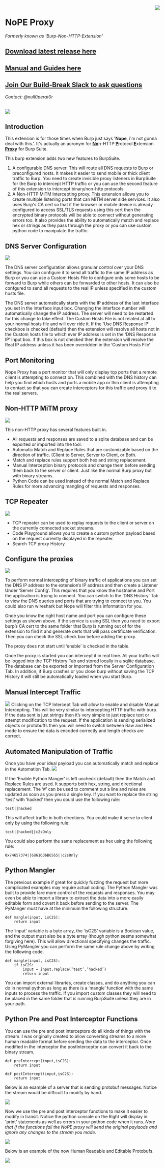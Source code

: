 <img align="right" src="http://www.reactiongifs.com/wp-content/uploads/2013/02/nope.gif"/>

# NoPE Proxy
*Formerly known as 'Burp-Non-HTTP-Extension'*
<br>
## [Download latest release here](https://github.com/summitt/Burp-Non-HTTP-Extension/releases)
## [Manual and Guides here](https://github.com/summitt/Burp-Non-HTTP-Extension/wiki)
## [Join Our Build-Break Slack to ask questions](https://buildbreak.herokuapp.com/)
*Contact: @null0perat0r*
<br>
<br>

![](http://imgur.com/X6xYsq8.png)

## Introduction

This extension is for those times when Burp just says '**Nope**, i'm not gonna deal with this.'. It's actually an acronym for <u><b>No</b></u>n-HTTP <u><b>P</b></u>rotocol <u><b>E</b></u>xtension <u><b>Proxy</b></u> for Burp Suite. 

This burp extension adds two new features to BurpSuite.
 1.	A configurable DNS server. This will route all DNS requests to Burp or preconfigured hosts. It makes it easier to send mobile or thick client traffic to Burp. You need to create invisible proxy listeners in BurpSuite for the Burp to intercept HTTP traffic or you can use the second feature of this extension to intercept binary/non-http protocols.
 2.	A Non-HTTP MiTM Intercepting proxy. This extension allows you to create multiple listening ports that can MiTM server side services. It also uses Burp's CA cert so that if the browser or mobile device is already configured to access SSL/TLS requests using this cert then the encrypted binary protocols will be able to connect without generating errors too. It also provides the ability to automatically match and replace hex or strings as they pass through the proxy or you can use custom python code to manipulate the traffic.
 
## DNS Server Configuration

![](http://imgur.com/0ezoO7f.png)

The DNS server configuration allows granular control over your DNS settings. You can configure it to send all traffic to the same IP address as Burp or you can use a Custom Hosts File to configure only some hosts to be forward to Burp while others can be forwarded to other hosts. It can also be confgured to send all requests to the real IP unless specified in the custom hosts file.

The DNS server automatically starts with the IP address of the last interface you set in the Interface input box. Changing the interface number will automatically change the IP address. The server will need to be restarted for this change to take effect.
The Custom Hosts File is not related at all to your normal hosts file and will over ride it. If the ‘Use DNS Response IP’ checkbos is checked (default) then the extension will resolve all hosts not in the Custom hosts file to which ever IP address is set in the ‘DNS Response IP’ input box. If this box is not checked then the extension will resolve the Real IP address unless it has been overridden in the ‘Custom Hosts File’

## Port Monitoring
Nope Proxy has a port monitor that will only display tcp ports that a remote client is attempting to connect on. This combined with the DNS history can help you find which hosts and ports a mobile app or thin client is attempting to contact so that you can create interceptors for this traffic and proxy it to the real servers. 

## Non-HTTP MiTM proxy

![](http://imgur.com/oCHMjuH.png)

This non-HTTP proxy has several features built in.

- All requests and responses are saved to a sqlite database and can be exported or imported into the tool. 
- Automatic Match and Replace Rules that are customizable based on the direction of traffic. (Client to Server, Server to Client, or Both.
- Match and replace rules support both hex and string replacement. 
- Manual Interception binary protocols and change them before sending them back to the server or client. Just like the normal Burp proxy but with binary streams.
- Python Code can be used instead of the normal Match and Replace Rules for more advancing mangling of requests and responses.
 
 
## TCP Repeater
 
![](http://imgur.com/aNpzAdz.png)
 
- TCP repeater can be used to replay requests to the client or server on the currently connected socket streams.
- Code Playground allows you to create a custom python payload based on the request currently displayed in the repeater.
- Search TCP proxy History

## Configure the proxies

![](http://imgur.com/WdsB32L.png)

To perform normal intercepting of binary traffic of applications you can set the DNS IP address to the extension’s IP address and then create a Listener Under ‘Server Config’. This requires that you know the hostname and Port the application is trying to connect. You can switch to the ‘DNS History’ Tab to view the DNS queries and ports that are trying to connect to you. You could also run wireshark but Nope will filter this information for you. 

Once you know the right host name and port you can configure these settings as shown above. If the service is using SSL then you need to export burp’s CA cert to the same folder that Burp is running out of for the extension to find it and generate certs that will pass certificate verification. Then you can check the SSL check box before adding the proxy. 

The proxy does not start until ‘enable’ is checked in the table.

Once the proxy is started you can intercept it in real time. All your traffic will be logged into the TCP History Tab and stored locally in a sqlite database. The database can be exported or imported from the Server Configuration Tab. In addition, if Burp crashes or you close burp without saving the TCP History it will still be automatically loaded when you start Burp. 
## Manual Intercept Traffic
![](http://imgur.com/X6xYsq8.png)
Clicking on the TCP Intercept Tab will allow to enable and disable Manual Intercepting. This will be very similar to intercepting HTTP traffic with burp. If the data sent is just strings then it’s very simple to just replace text or attempt modification to the request. If the application is sending serialized objects or protobuffs then you will need to switch between Raw and Hex mode to ensure the data is encoded correctly and length checks are correct.
## Automated Manipulation of Traffic
Once you have your ideal payload you can automatically match and replace in the Automation Tab. 
![](http://imgur.com/CBRQVIo.png)

If the ‘Enable Python Manger’ is left uncheck (default) then the Match and Replace Rules are used. It supports both hex, string, and directional replacement. The ‘#’ can be used to comment out a line and rules are updated as soon as you press a single key.
If you want to replace the string ‘test’ with ‘hacked’ then you could use the following rule:
```
test||hacked
```
This will affect traffic in both directions. You could make it serve to client only by using the following rule:
```
test||hacked||c2sOnly
```
You could also perform the same replacement as hex using the following rule:
```
0x74657374||6861636B6565||c2sOnly
```

## Python Mangler
The previous example if great for quickly fuzzing the request but more complicated examples may require actual coding. The Python Mangler was built to provide fare more control of the requests and responses. You may even be able to import a library to extract the data into a more easily editable form and covert it back before sending to the server. The PyManger must have at the minimum the following structure. 

```
def mangle(input, isC2S):
	return input
```
The ‘input’ variable is a byte array, the ‘isC2S’ variable is a Boolean value, and the output must also be a byte array (though python seems somewhat forgiving here). This will allow directional specifying changes the traffic. 
Using PyMangler you can perform the same rule change above by writing the following code.
```
def mangle(input, isC2S):
	if isC2S:
		input = input.replace(‘test’,’hacked’)
		return input
```
You can import external libraries, create classes, and do anything you can do in normal python as long as there is a ‘mangle’ function with the same inputs to process the traffic. If you import custom classes they will need to be placed in the same folder that is running BurpSuite unless they are in your path. 

## Python Pre and Post Interceptor Functions
You can use the pre and post interceptors do all kinds of things with the stream. I was originally created to allow converting streams to a more human readable format before sending the data to the interceptor. Once modified in the interceptor the postInterceptor can convert it back to the binary stream.

```
def preIntercept(input,isC2S):
    return input
    
def postIntercept(input,isC2S):
    return input
```

Below is an example of a server that is sending protobuf messages. Notice the stream would be difficult to modify by hand.

![](NonHTTPProxy/screenshots/PreFormat.PNG)

Now we use the pre and post interceptor functions to make it easier to modify in transit. Notice the python console on the Right will display in 'print' statements as well as errors in your python code when it runs. *Note that if the functions fail the NoPE proxy will send the original paylaods and ignore any changes to the stream you made.*


![](NonHTTPProxy/screenshots/PythonConsole.PNG)

Below is an example of the now Human Readable and Editable Protobufs.

![](NonHTTPProxy/screenshots/Post%20Format.PNG)


 
 

